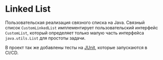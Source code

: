 # Linked List

Пользовательская реализация связного списка на Java. Связный список `CustomLinkedList` имплементирует пользовательский интерфейс `CustomList`, который определяет только малую часть интерфейса `java.utils.List` для простоты задачи.

В проект так же добавлены тесты на [JUnit][junit], которые запускаются в CI/CD.

[junit]: https://junit.org/junit5/

